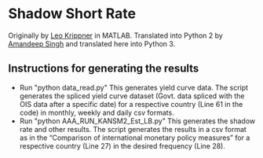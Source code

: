 # Shadow Short Rate

Originally by [Leo Krippner](http://www.rbnz.govt.nz/research_and_publications/research_programme/additional_research/5655249.html) in MATLAB. Translated into Python 2 by [Amandeep Singh](https://github.com/as4456) and translated here into Python 3. 

## Instructions for generating the results
*	Run "python data\_read.py"   This generates yield curve data.   The script generates the spliced yield curve dataset (Govt. data spliced with the OIS data after a specific date) for a respective country (Line 61 in the code) in monthly, weekly and daily csv formats.
*	Run "python AAA\_RUN\_KANSM2\_Est\_LB.py"  This generates the shadow rate and other results.  The script generates the results in a csv format as in the “Comparison of international monetary policy measures” for a respective country (Line 27) in the desired frequency (Line 28).
